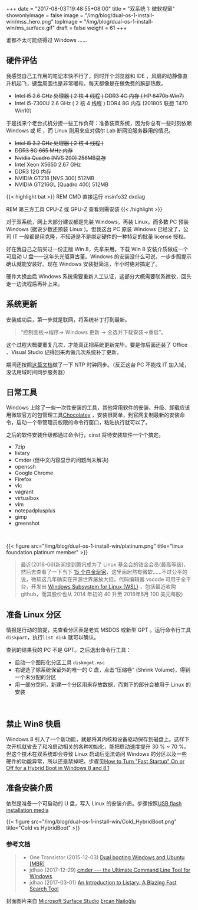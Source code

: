 +++
date = "2017-08-03T19:48:55+08:00"
title = "双系统 1: 微软视窗"
showonlyimage = false
image = "/img/blog/dual-os-1-install-win/mss_hero.png"
topImage = "/img/blog/dual-os-1-install-win/ms_surface.gif"
draft = false
weight = 61
+++

谁都不太可能绕得过 Windows ……
<!--more-->

## 硬件评估

我感觉自己工作用的笔记本快不行了，同时开个浏览器和 IDE ，风扇的动静像直升机起飞，键盘周围也是非常暖和，每天都像是在做免费的腕部热敷。

- ~~Intel i5 2.6 GHz 处理器 ( 2 核 4 线程 ) DDR3 4G 内存 ( HP 6470b Win7)~~
- Intel i5-7300U 2.6 GHz ( 2 核 4 线程 ) DDR4 8G 内存 (201805 联想 T470 Win10）

于是找来个老台式机分担一些工作负荷：准备装双系统，因为你总有一些时刻依赖 Windows 或 IE ，而 Linux 则用来应对偶尔 Lab 断网没服务器用的情况。

- ~~Intel i5 3.2 GHz 处理器 ( 2 核 4 线程 )~~
- ~~DDR3 8G 665 MHz 内存~~
- ~~Nvidia Quadro [NVS 290] 256MB显存~~
- Intel Xeon X5650 2.67 GHz
- DDR3 12G 内存
- NVIDIA GT218 [NVS 300] 512MB
- NVIDIA GT216GL [Quadro 400] 512MB

{{< highlight bat >}}
REM CMD 直接运行
msinfo32
dxdiag

REM 第三方工具 CPU-Z 或 GPU-Z 查看则需安装
{{< /highlight >}}

对于双系统，网上大部分建议都是先装 Windows，再装 Linux。而多数 PC 预装 Windows (据说少数还预装 Linux )。但我这台 PC 原装 Windows 已经没了，公司 IT 一般都是用克隆，不知道是不是绑定硬件的一种特定的批量 license 授权。

好在我自己之前买过一份正版 Win 8，先拿来用。下载 Win 8 安装介质做成一个可启动 U 盘——这年头光驱算古董。Windows 的安装没什么可说，一步步照提示确认就能安装好。现在 Windows 安装挺简洁，半小时绝对搞定了。

硬件大换血后 Windows 系统需要重新人工认证，这部分大概需要联系微软，回头走一边流程后再补上来。

## 系统更新

安装成功后，第一步就是联网，将系统补丁打到最新。

> “控制面板->程序-> Windows 更新 -> 全选并下载安装->重启”。

这个过程大概要重复几次，才能真正把系统更新完毕。要是你后面还装了 Office 、Visual Studio 记得回来再做几次系统补丁更新。

期间还按照[这篇文档](http://xyz.cinc.biz/2015/04/windows-w32tm.html)做了一下 NTP 时钟同步。（反正这台 PC 不能找 IT 加入域，没法用域时间同步服务器）


## 日常工具

Windows 上除了一些一次性安装的工具，其他常用软件的安装、升级、卸载应该用微软官方的包管理工具[Chocolatey](https://en.wikipedia.org/wiki/NuGet) ，安装很简单，到官网复制最新的安装命令，启动一个带管理员权限的命令行窗口，粘贴执行就可以了。

之后的软件安装升级都通过命令行，cinst 将待安装软件一个个搞定。

- 7zip
- listary
- Cmder (但中文内容显示的问题尚未解决)
- openssh
- Google Chrome
- Firefox
- vlc
- vagrant
- virtualbox
- vim
- notepadplusplus
- gimp
- greenshot

<br />

{{< figure src="/img/blog/dual-os-1-install-win/platinum.png" title="linux foundation platinum member" >}}

> 最近(2018-06)新闻提到腾讯成为了 Linux 基金会的铂金会员(最高等级)，然后去查看了一下当下 [15 个白金玩家](https://www.linuxfoundation.org/membership/)，这里面居然有微软……不过公平的说，微软这几年确实在开源世界屡放大招，代码编辑器 vscode 可用于全平台，开发出 [Windows Subsystem for Linux (WSL)](https://en.wikipedia.org/wiki/Windows_Subsystem_for_Linux) ，包括最近收购 github，而其股价也从 2014 年初的 40 升至 2018年6月 100 美元每股)


## 准备 Linux 分区

情报是行动的前提，先查看分区表是老式 MSDOS 或新型 GPT 。运行命令行工具``` diskpart ```，执行``` list disk ``` 就可以确认。

查到的结果我的 PC 不是 GPT。之后退出命令行工具：

- 启动一个图形化分区工具 ``` diskmgmt.msc ```
- 右键选了除系统保留外的唯一的 C 盘，点击“压缩卷” (Shrink Volume)，得到一个未分配的分区
- 用一部分空间，新建一个分区用来存放数据，而剩下的部分会被用于 Linux 的安装

<br />

## 禁止 Win8 快启

Windows 8 引入了一个新功能，就是将其内核和设备驱动保存到磁盘上。这样下次开机就省去了和冷启动相关的各种初始化，能把启动速度提升 30 % ~ 70 %。但这个技术在双系统却会导致 Linux 启动后无法访问 Windows 的分区以及一些硬件的功能异常，所以还是禁掉吧。步骤见[How to Turn "Fast Startup" On or Off for a Hybrid Boot in Windows 8 and 8.1](https://www.eightforums.com/tutorials/6320-fast-startup-turn-off-windows-8-a.html)

## 准备安装介质

依然是准备一个可启动的 U 盘，写入 Linux 的安装介质。步骤按照[USB flash installation media](https://wiki.archlinux.org/index.php/USB_flash_installation_media)

{{< figure src="/img/blog/dual-os-1-install-win/Cold_HybridBoot.png" title="Cold vs HybridBoot" >}}

### 参考文档

> - One Transistor (2015-12-03) [Dual booting Windows and Ubuntu [MBR]](
https://onetransistor.blogspot.fr/2015/03/dual-boot-windows-and-ubuntu.html)
> - jdhao (2017-12-29) [cmder --- the Ultimate Command Line Tool for Windows](https://jdhao.github.io/2017/12/29/cmder-usage/)
> - jdhao (2017-03-01) [An Introduction to Listary: A Blazing Fast Search Tool](https://jdhao.github.io/2017/03/01/Listary_intro/)

封面图片来自 [Microsoft Surface Studio](https://dribbble.com/shots/3076441-Microsoft-Surface-Studio) <a href="https://dribbble.com/ercannailoglu"><i class="fa fa-dribbble" aria-hidden="true"></i> Ercan Nailoğlu</a>  
